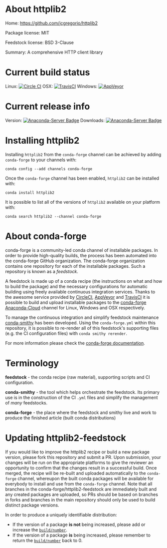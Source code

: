 About httplib2
==============

Home: https://github.com/jcgregorio/httplib2

Package license: MIT

Feedstock license: BSD 3-Clause

Summary: A comprehensive HTTP client library



Current build status
====================

Linux: [![Circle CI](https://circleci.com/gh/conda-forge/httplib2-feedstock.svg?style=shield)](https://circleci.com/gh/conda-forge/httplib2-feedstock)
OSX: [![TravisCI](https://travis-ci.org/conda-forge/httplib2-feedstock.svg?branch=master)](https://travis-ci.org/conda-forge/httplib2-feedstock)
Windows: [![AppVeyor](https://ci.appveyor.com/api/projects/status/github/conda-forge/httplib2-feedstock?svg=True)](https://ci.appveyor.com/project/conda-forge/httplib2-feedstock/branch/master)

Current release info
====================
Version: [![Anaconda-Server Badge](https://anaconda.org/conda-forge/httplib2/badges/version.svg)](https://anaconda.org/conda-forge/httplib2)
Downloads: [![Anaconda-Server Badge](https://anaconda.org/conda-forge/httplib2/badges/downloads.svg)](https://anaconda.org/conda-forge/httplib2)

Installing httplib2
===================

Installing `httplib2` from the `conda-forge` channel can be achieved by adding `conda-forge` to your channels with:

```
conda config --add channels conda-forge
```

Once the `conda-forge` channel has been enabled, `httplib2` can be installed with:

```
conda install httplib2
```

It is possible to list all of the versions of `httplib2` available on your platform with:

```
conda search httplib2 --channel conda-forge
```


About conda-forge
=================

conda-forge is a community-led conda channel of installable packages.
In order to provide high-quality builds, the process has been automated into the
conda-forge GitHub organization. The conda-forge organization contains one repository
for each of the installable packages. Such a repository is known as a *feedstock*.

A feedstock is made up of a conda recipe (the instructions on what and how to build
the package) and the necessary configurations for automatic building using freely
available continuous integration services. Thanks to the awesome service provided by
[CircleCI](https://circleci.com/), [AppVeyor](http://www.appveyor.com/)
and [TravisCI](https://travis-ci.org/) it is possible to build and upload installable
packages to the [conda-forge](https://anaconda.org/conda-forge)
[Anaconda-Cloud](http://docs.anaconda.org/) channel for Linux, Windows and OSX respectively.

To manage the continuous integration and simplify feedstock maintenance
[conda-smithy](http://github.com/conda-forge/conda-smithy) has been developed.
Using the ``conda-forge.yml`` within this repository, it is possible to re-render all of
this feedstock's supporting files (e.g. the CI configuration files) with ``conda smithy rerender``.

For more information please check the [conda-forge documentation](https://conda-forge.org/docs/).

Terminology
===========

**feedstock** - the conda recipe (raw material), supporting scripts and CI configuration.

**conda-smithy** - the tool which helps orchestrate the feedstock.
                   Its primary use is in the construction of the CI ``.yml`` files
                   and simplify the management of *many* feedstocks.

**conda-forge** - the place where the feedstock and smithy live and work to
                  produce the finished article (built conda distributions)


Updating httplib2-feedstock
===========================

If you would like to improve the httplib2 recipe or build a new
package version, please fork this repository and submit a PR. Upon submission,
your changes will be run on the appropriate platforms to give the reviewer an
opportunity to confirm that the changes result in a successful build. Once
merged, the recipe will be re-built and uploaded automatically to the
`conda-forge` channel, whereupon the built conda packages will be available for
everybody to install and use from the `conda-forge` channel.
Note that all branches in the conda-forge/httplib2-feedstock are
immediately built and any created packages are uploaded, so PRs should be based
on branches in forks and branches in the main repository should only be used to
build distinct package versions.

In order to produce a uniquely identifiable distribution:
 * If the version of a package **is not** being increased, please add or increase
   the [``build/number``](http://conda.pydata.org/docs/building/meta-yaml.html#build-number-and-string).
 * If the version of a package **is** being increased, please remember to return
   the [``build/number``](http://conda.pydata.org/docs/building/meta-yaml.html#build-number-and-string)
   back to 0.